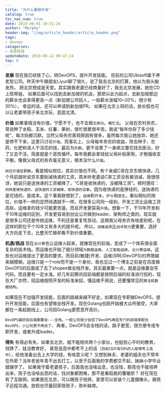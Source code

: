 ```yaml
---
title: "为什么要做开发"
catalog: true
toc_nav_num: true
date: 2019-08-01 10:51:24
author: "Murphy"
header-img: "/img/article_header/article_header.png"
tags:
- devops
catagories:
- 闲言碎语
updateDate: 2019-09-12 09:47:24
top: 0
---
```



**发展** 现在我已经铁了心，转DevOPS，提升开发技能。
目前的公司Ubisoft属于养老型公司。昨天中午跟朋友Liyun聊了很久，说了我去北京的打算，他以为我头脑发热，
把北京想成是天堂。其实跟我老婆已经商量好了，我去北京发展，她在CD上班带娃。
如果后面可以找到去新加坡的机会，那麽以此为起点，去新加坡那边的薪水也会拿得更高一点（新加坡公司招人，一般薪水涨幅10~20%，很少有30%），
幸运的话，还可以申请到新加坡PR。
如果在北京上班的话，放长假也可以让老婆带孩子来北京玩，逛逛北清。

**价值**
如果事情没有价值，宁愿不干，也不去做`无用功`，`瞎忙活`。
父母在农村务农，常说种了水稻、玉米、红薯、果树，很忙很累很辛苦。我说“每年你存了多少钱呢”，每次妈都沉默。当然父母务农客观原因有很多，虽然每次我让她放弃，她还是停不下来，这里只讨论`价值`。而事实上，父母每年务农的收益，除去种子、农药、化肥和请人干活花的钱，最后为`负数`，更不说累了一身病又要花钱去医治，好了又去干活，简直就是个恶性循环。每年我都会拿钱给父母补贴家用，才勉强收支平衡。像我父母式的务农毫无意义，根本没什么`价值`。


`岗位价值定薪酬`，看是相似岗位，其实价值也不同。有个亲戚C哥在京东做快递，几个月前就听说京东要削减快递的工资，周末听老婆说C哥工资没有被消减，我很惊讶，她说只是送快递的工资被降了，“C哥是收快递的，没被降工资”。顿时感叹：`同样是做快递的，送快递的工资被降，收快递的没事`。因为收快递的是挣钱的，送快递的是花钱的，是成本。这个事我联想到了，`运维`和`开发`，`护士`和`医生`，看似相似的岗位，价值不一样的显然待遇就不一样。在很多公司同一级别，开发工资比运维工资高些，运维拿的钱少可能更苦逼，而且开发更容易`升值`。想象一下，干10年开发和干10年运维的区别，开发更容易到创业公司做到leader、架构师之类的。现实就是很多公司还是传统运维，干的还是重复性劳动，这根我父母务农有啥差别呢，在这样的职位干个10年又有多大的提升呢。
所以，`战略选择`比`战术努力`更重要，选好大方向走下去，比整天忙碌却看不到价值重要。


**机遇/挑战**
现在`云计算`也让运维火起来，就像现在的前端，变成了一个体系很全面复杂的技术栈。而运维也开始了细分领域`大数据运维`、`人工智能运维`、`云计算运维`，这些也对运维提出了更高的要求。而目前(敏捷)开发、运维(SRE/DevOPS)的界限越来越模糊，运维只是一个role而不是一个身份，我也见过一个博主之前是在百度做DevOPS的后面成了去了shopee做全栈开发。其实最重要一点，就是运维要会写代码，而且要有一定水准。好几年前腾讯招前端都是按照后端的标准进行招的，现在大厂亦然，招运维按照开发的标准来招，懂运维不用说，还要懂常见的`算法和数据结构`。


如果现在不加强开发技能，后面的路越来越不好走，如果现在专职做DevOPS，提升开发技能，后面也有望做全栈开发。现在Golang也刚开始被大众所接受，大家都在一条起跑线上，公司招Golang更愿意开高价。


`DevOPS最好前后端都要会---全栈，一般公司很少会招了DevOPS再招专门的前端来配合DevOPS，小公司更不用说了。` 再者，DevOPS会全栈的话，路子更宽，很方便专成专职开发，或者升成leader。


**得失** 有得必有失，如果去北京，就不能陪伴两个小家伙，也挺担心平时的教育。钱挣了，娃没教育好，
甚至连高中都考不上的话（`目前CD只有50%的人能够考上高中`），给他准备出去上大学的钱，有啥意义呢？
又想到妹夫、老婆的姐夫也不常年在外麽？当年老爸年青不出去打工，以至于后面我的学费都交不起，妹妹小学毕业就辍学了。
如果我守着老婆孩子，后面我也没啥出息，也没钱，那孩也不能培养出来，孩子也没啥出息的话，找对象都困难，那不是重蹈我的覆辙麽？
好在现在有了互联网，如果我在北京，可以跟孩子视频，家里可以安装个儿童摄像头，跟孩子远程沟通。放假也尽量回家陪孩子，弥补缺席。